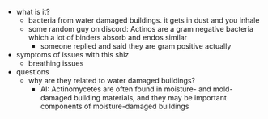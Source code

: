   * what is it?
    * bacteria from water damaged buildings. it gets in dust and you inhale
    * some random guy on discord: Actinos are a gram negative bacteria which a lot of binders absorb and endos similar
      * someone replied and said they are gram positive actually
  * symptoms of issues with this shiz
    * breathing issues
  * questions
    * why are they related to water damaged buildings?
      * AI: Actinomycetes are often found in moisture- and mold-damaged building materials, and they may be important components of moisture-damaged buildings